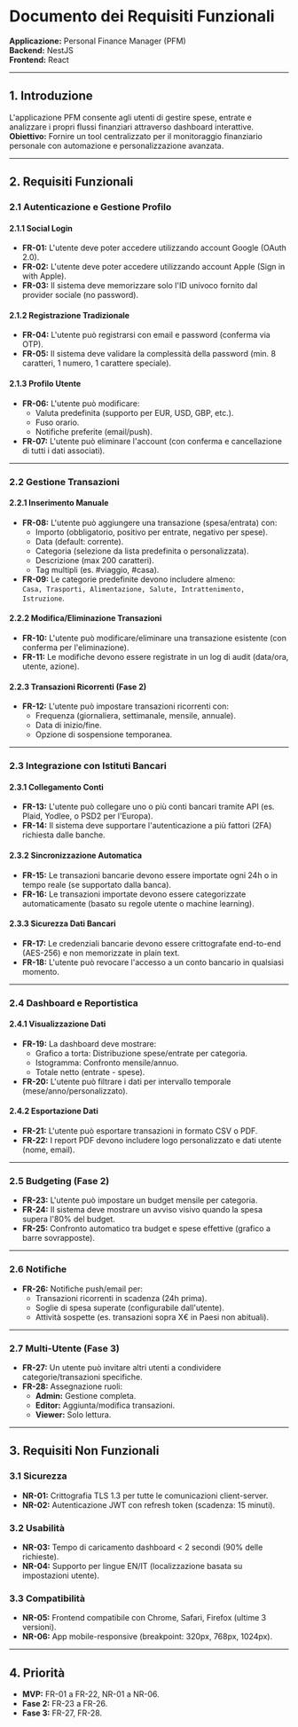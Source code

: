 # Documento dei Requisiti Funzionali  
**Applicazione:** Personal Finance Manager (PFM)  
**Backend:** NestJS  
**Frontend:** React  

---

## 1. Introduzione  
L'applicazione PFM consente agli utenti di gestire spese, entrate e analizzare i propri flussi finanziari attraverso dashboard interattive.  
**Obiettivo:** Fornire un tool centralizzato per il monitoraggio finanziario personale con automazione e personalizzazione avanzata.  

---

## 2. Requisiti Funzionali  

### 2.1 Autenticazione e Gestione Profilo  
#### 2.1.1 Social Login  
- **FR-01:** L'utente deve poter accedere utilizzando account Google (OAuth 2.0).  
- **FR-02:** L'utente deve poter accedere utilizzando account Apple (Sign in with Apple).  
- **FR-03:** Il sistema deve memorizzare solo l'ID univoco fornito dal provider sociale (no password).  

#### 2.1.2 Registrazione Tradizionale  
- **FR-04:** L'utente può registrarsi con email e password (conferma via OTP).  
- **FR-05:** Il sistema deve validare la complessità della password (min. 8 caratteri, 1 numero, 1 carattere speciale).  

#### 2.1.3 Profilo Utente  
- **FR-06:** L'utente può modificare:  
  - Valuta predefinita (supporto per EUR, USD, GBP, etc.).  
  - Fuso orario.  
  - Notifiche preferite (email/push).  
- **FR-07:** L'utente può eliminare l'account (con conferma e cancellazione di tutti i dati associati).  

---

### 2.2 Gestione Transazioni  
#### 2.2.1 Inserimento Manuale  
- **FR-08:** L'utente può aggiungere una transazione (spesa/entrata) con:  
  - Importo (obbligatorio, positivo per entrate, negativo per spese).  
  - Data (default: corrente).  
  - Categoria (selezione da lista predefinita o personalizzata).  
  - Descrizione (max 200 caratteri).  
  - Tag multipli (es. #viaggio, #casa).  
- **FR-09:** Le categorie predefinite devono includere almeno:  
  `Casa, Trasporti, Alimentazione, Salute, Intrattenimento, Istruzione`.  

#### 2.2.2 Modifica/Eliminazione Transazioni  
- **FR-10:** L'utente può modificare/eliminare una transazione esistente (con conferma per l'eliminazione).  
- **FR-11:** Le modifiche devono essere registrate in un log di audit (data/ora, utente, azione).  

#### 2.2.3 Transazioni Ricorrenti (Fase 2)  
- **FR-12:** L'utente può impostare transazioni ricorrenti con:  
  - Frequenza (giornaliera, settimanale, mensile, annuale).  
  - Data di inizio/fine.  
  - Opzione di sospensione temporanea.  

---



### 2.3 Integrazione con Istituti Bancari 
<!-- NOTA: L'integrazione con gli istituti bancari verrà implementata in una release successiva. Attualmente non è disponibile. -->

#### 2.3.1 Collegamento Conti  
- **FR-13:** L'utente può collegare uno o più conti bancari tramite API (es. Plaid, Yodlee, o PSD2 per l'Europa).  
- **FR-14:** Il sistema deve supportare l'autenticazione a più fattori (2FA) richiesta dalle banche.  

#### 2.3.2 Sincronizzazione Automatica  
- **FR-15:** Le transazioni bancarie devono essere importate ogni 24h o in tempo reale (se supportato dalla banca).  
- **FR-16:** Le transazioni importate devono essere categorizzate automaticamente (basato su regole utente o machine learning).  

#### 2.3.3 Sicurezza Dati Bancari  
- **FR-17:** Le credenziali bancarie devono essere crittografate end-to-end (AES-256) e non memorizzate in plain text.  
- **FR-18:** L'utente può revocare l'accesso a un conto bancario in qualsiasi momento.  

---

### 2.4 Dashboard e Reportistica  
#### 2.4.1 Visualizzazione Dati  
- **FR-19:** La dashboard deve mostrare:  
  - Grafico a torta: Distribuzione spese/entrate per categoria.  
  - Istogramma: Confronto mensile/annuo.  
  - Totale netto (entrate - spese).  
- **FR-20:** L'utente può filtrare i dati per intervallo temporale (mese/anno/personalizzato).  

#### 2.4.2 Esportazione Dati  
- **FR-21:** L'utente può esportare transazioni in formato CSV o PDF.  
- **FR-22:** I report PDF devono includere logo personalizzato e dati utente (nome, email).  

---

### 2.5 Budgeting (Fase 2)  
- **FR-23:** L'utente può impostare un budget mensile per categoria.  
- **FR-24:** Il sistema deve mostrare un avviso visivo quando la spesa supera l'80% del budget.  
- **FR-25:** Confronto automatico tra budget e spese effettive (grafico a barre sovrapposte).  

---

### 2.6 Notifiche  
- **FR-26:** Notifiche push/email per:  
  - Transazioni ricorrenti in scadenza (24h prima).  
  - Soglie di spesa superate (configurabile dall'utente).  
  - Attività sospette (es. transazioni sopra X€ in Paesi non abituali).  

---

### 2.7 Multi-Utente (Fase 3)  
- **FR-27:** Un utente può invitare altri utenti a condividere categorie/transazioni specifiche.  
- **FR-28:** Assegnazione ruoli:  
  - **Admin:** Gestione completa.  
  - **Editor:** Aggiunta/modifica transazioni.  
  - **Viewer:** Solo lettura.  

---

## 3. Requisiti Non Funzionali  

### 3.1 Sicurezza  
- **NR-01:** Crittografia TLS 1.3 per tutte le comunicazioni client-server.  
- **NR-02:** Autenticazione JWT con refresh token (scadenza: 15 minuti).  

### 3.2 Usabilità  
- **NR-03:** Tempo di caricamento dashboard < 2 secondi (90% delle richieste).  
- **NR-04:** Supporto per lingue EN/IT (localizzazione basata su impostazioni utente).  

### 3.3 Compatibilità  
- **NR-05:** Frontend compatibile con Chrome, Safari, Firefox (ultime 3 versioni).  
- **NR-06:** App mobile-responsive (breakpoint: 320px, 768px, 1024px).  

---

## 4. Priorità  
- **MVP:** FR-01 a FR-22, NR-01 a NR-06.  
- **Fase 2:** FR-23 a FR-26.  
- **Fase 3:** FR-27, FR-28.  